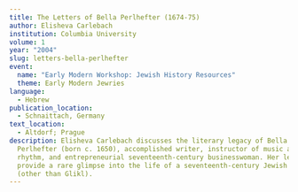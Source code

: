 ```yaml
---
title: The Letters of Bella Perlhefter (1674-75)
author: Elisheva Carlebach
institution: Columbia University
volume: 1
year: "2004"
slug: letters-bella-perlhefter
event:
  name: "Early Modern Workshop: Jewish History Resources"
  theme: Early Modern Jewries
language:
  - Hebrew
publication_location:
  - Schnaittach, Germany
text_location:
  - Altdorf; Prague
description: Elisheva Carlebach discusses the literary legacy of Bella bat Jacob
  Perlhefter (born c. 1650), accomplished writer, instructor of music and
  rhythm, and entrepreneurial seventeenth-century businesswoman. Her letters
  provide a rare glimpse into the life of a seventeenth-century Jewish woman
  (other than Glikl).
---
```

